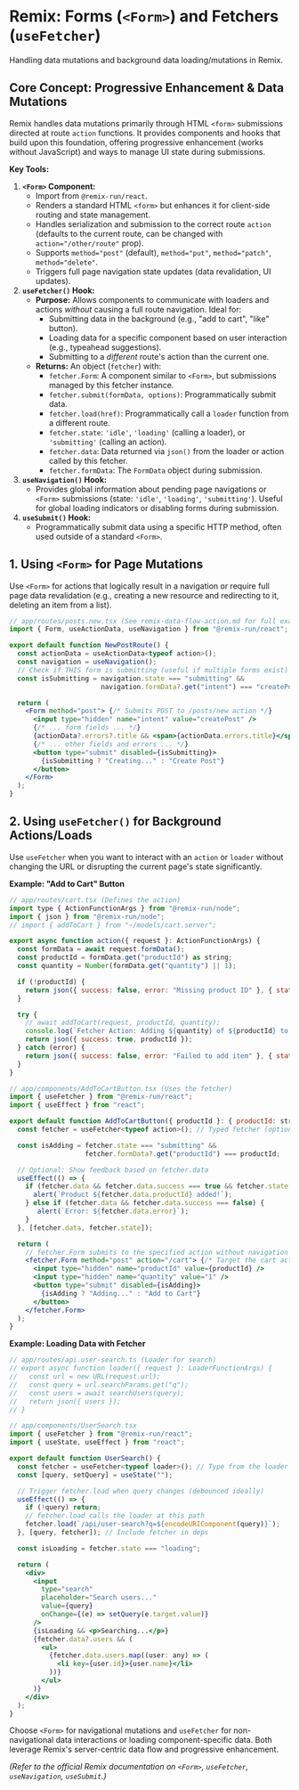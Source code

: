 # Remix: Forms (`<Form>`) and Fetchers (`useFetcher`)

Handling data mutations and background data loading/mutations in Remix.

## Core Concept: Progressive Enhancement & Data Mutations

Remix handles data mutations primarily through HTML `<form>` submissions directed at route `action` functions. It provides components and hooks that build upon this foundation, offering progressive enhancement (works without JavaScript) and ways to manage UI state during submissions.

**Key Tools:**

1.  **`<Form>` Component:**
    *   Import from `@remix-run/react`.
    *   Renders a standard HTML `<form>` but enhances it for client-side routing and state management.
    *   Handles serialization and submission to the correct route `action` (defaults to the current route, can be changed with `action="/other/route"` prop).
    *   Supports `method="post"` (default), `method="put"`, `method="patch"`, `method="delete"`.
    *   Triggers full page navigation state updates (data revalidation, UI updates).
2.  **`useFetcher()` Hook:**
    *   **Purpose:** Allows components to communicate with loaders and actions *without* causing a full route navigation. Ideal for:
        *   Submitting data in the background (e.g., "add to cart", "like" button).
        *   Loading data for a specific component based on user interaction (e.g., typeahead suggestions).
        *   Submitting to a *different* route's action than the current one.
    *   **Returns:** An object (`fetcher`) with:
        *   `fetcher.Form`: A component similar to `<Form>`, but submissions managed by this fetcher instance.
        *   `fetcher.submit(formData, options)`: Programmatically submit data.
        *   `fetcher.load(href)`: Programmatically call a `loader` function from a different route.
        *   `fetcher.state`: `'idle'`, `'loading'` (calling a loader), or `'submitting'` (calling an action).
        *   `fetcher.data`: Data returned via `json()` from the loader or action called by this fetcher.
        *   `fetcher.formData`: The `FormData` object during submission.
3.  **`useNavigation()` Hook:**
    *   Provides global information about pending page navigations or `<Form>` submissions (state: `'idle'`, `'loading'`, `'submitting'`). Useful for global loading indicators or disabling forms during submission.
4.  **`useSubmit()` Hook:**
    *   Programmatically submit data using a specific HTTP method, often used outside of a standard `<Form>`.

## 1. Using `<Form>` for Page Mutations

Use `<Form>` for actions that logically result in a navigation or require full page data revalidation (e.g., creating a new resource and redirecting to it, deleting an item from a list).

```jsx
// app/routes/posts.new.tsx (See remix-data-flow-action.md for full example)
import { Form, useActionData, useNavigation } from "@remix-run/react";

export default function NewPostRoute() {
  const actionData = useActionData<typeof action>();
  const navigation = useNavigation();
  // Check if THIS form is submitting (useful if multiple forms exist)
  const isSubmitting = navigation.state === "submitting" &&
                       navigation.formData?.get("intent") === "createPost";

  return (
    <Form method="post"> {/* Submits POST to /posts/new action */}
      <input type="hidden" name="intent" value="createPost" />
      {/* ... form fields ... */}
      {actionData?.errors?.title && <span>{actionData.errors.title}</span>}
      {/* ... other fields and errors ... */}
      <button type="submit" disabled={isSubmitting}>
        {isSubmitting ? "Creating..." : "Create Post"}
      </button>
    </Form>
  );
}
```

## 2. Using `useFetcher()` for Background Actions/Loads

Use `useFetcher` when you want to interact with an `action` or `loader` without changing the URL or disrupting the current page's state significantly.

**Example: "Add to Cart" Button**

```jsx
// app/routes/cart.tsx (Defines the action)
import type { ActionFunctionArgs } from "@remix-run/node";
import { json } from "@remix-run/node";
// import { addToCart } from "~/models/cart.server";

export async function action({ request }: ActionFunctionArgs) {
  const formData = await request.formData();
  const productId = formData.get("productId") as string;
  const quantity = Number(formData.get("quantity") || 1);

  if (!productId) {
    return json({ success: false, error: "Missing product ID" }, { status: 400 });
  }

  try {
    // await addToCart(request, productId, quantity);
    console.log(`Fetcher Action: Adding ${quantity} of ${productId} to cart`);
    return json({ success: true, productId });
  } catch (error) {
    return json({ success: false, error: "Failed to add item" }, { status: 500 });
  }
}

// app/components/AddToCartButton.tsx (Uses the fetcher)
import { useFetcher } from "@remix-run/react";
import { useEffect } from "react";

export default function AddToCartButton({ productId }: { productId: string }) {
  const fetcher = useFetcher<typeof action>(); // Typed fetcher (optional)

  const isAdding = fetcher.state === "submitting" &&
                   fetcher.formData?.get("productId") === productId;

  // Optional: Show feedback based on fetcher.data
  useEffect(() => {
    if (fetcher.data && fetcher.data.success === true && fetcher.state === 'idle') {
      alert(`Product ${fetcher.data.productId} added!`);
    } else if (fetcher.data && fetcher.data.success === false) {
       alert(`Error: ${fetcher.data.error}`);
    }
  }, [fetcher.data, fetcher.state]);

  return (
    // fetcher.Form submits to the specified action without navigation
    <fetcher.Form method="post" action="/cart"> {/* Target the cart action */}
      <input type="hidden" name="productId" value={productId} />
      <input type="hidden" name="quantity" value="1" />
      <button type="submit" disabled={isAdding}>
        {isAdding ? "Adding..." : "Add to Cart"}
      </button>
    </fetcher.Form>
  );
}
```

**Example: Loading Data with Fetcher**

```jsx
// app/routes/api.user-search.ts (Loader for search)
// export async function loader({ request }: LoaderFunctionArgs) {
//   const url = new URL(request.url);
//   const query = url.searchParams.get("q");
//   const users = await searchUsers(query);
//   return json({ users });
// }

// app/components/UserSearch.tsx
import { useFetcher } from "@remix-run/react";
import { useState, useEffect } from "react";

export default function UserSearch() {
  const fetcher = useFetcher<typeof loader>(); // Type from the loader
  const [query, setQuery] = useState("");

  // Trigger fetcher.load when query changes (debounced ideally)
  useEffect(() => {
    if (!query) return;
    // fetcher.load calls the loader at this path
    fetcher.load(`/api/user-search?q=${encodeURIComponent(query)}`);
  }, [query, fetcher]); // Include fetcher in deps

  const isLoading = fetcher.state === "loading";

  return (
    <div>
      <input
        type="search"
        placeholder="Search users..."
        value={query}
        onChange={(e) => setQuery(e.target.value)}
      />
      {isLoading && <p>Searching...</p>}
      {fetcher.data?.users && (
        <ul>
          {fetcher.data.users.map((user: any) => (
            <li key={user.id}>{user.name}</li>
          ))}
        </ul>
      )}
    </div>
  );
}
```

Choose `<Form>` for navigational mutations and `useFetcher` for non-navigational data interactions or loading component-specific data. Both leverage Remix's server-centric data flow and progressive enhancement.

*(Refer to the official Remix documentation on `<Form>`, `useFetcher`, `useNavigation`, `useSubmit`.)*